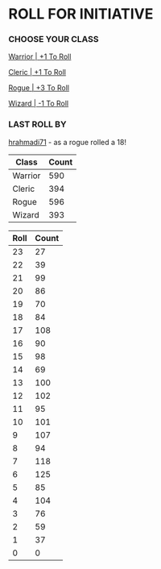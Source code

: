 # ROLL FOR INITIATIVE
### CHOOSE YOUR CLASS

[Warrior | +1 To Roll](https://github.com/benjaminsampica/benjaminsampica/issues/new?title=roll%7Cwarrior&body=Just+click+%27Submit+new+issue%27.)

[Cleric | +1 To Roll](https://github.com/benjaminsampica/benjaminsampica/issues/new?title=roll%7Ccleric&body=Just+click+%27Submit+new+issue%27.)

[Rogue | +3 To Roll](https://github.com/benjaminsampica/benjaminsampica/issues/new?title=roll%7Crogue&body=Just+click+%27Submit+new+issue%27.)

[Wizard | -1 To Roll](https://github.com/benjaminsampica/benjaminsampica/issues/new?title=roll%7Cwizard&body=Just+click+%27Submit+new+issue%27.)
### LAST ROLL BY
[hrahmadi71](https://www.github.com/hrahmadi71) - as a rogue rolled a 18!

|Class|Count|
|-|-|
|Warrior|590|
|Cleric|394|
|Rogue|596|
|Wizard|393|

|Roll|Count|
|-|-|
|23|27
|22|39
|21|99
|20|86
|19|70
|18|84
|17|108
|16|90
|15|98
|14|69
|13|100
|12|102
|11|95
|10|101
|9|107
|8|94
|7|118
|6|125
|5|85
|4|104
|3|76
|2|59
|1|37
|0|0
